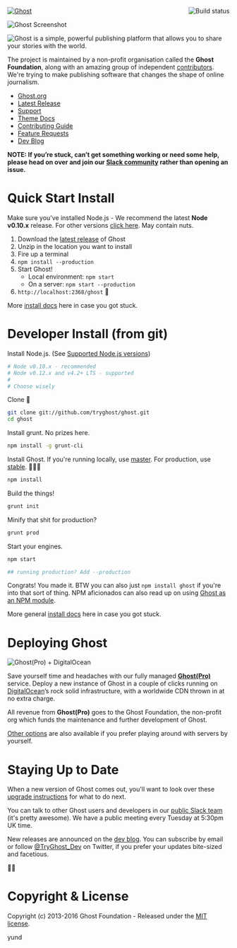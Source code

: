 <a href="https://github.com/TryGhost/Ghost"><img src="https://cloud.githubusercontent.com/assets/120485/6622822/c4c639fe-c8e7-11e4-9e64-5bec06c8b4c3.png" alt="Ghost" /></a>
<a href="https://travis-ci.org/TryGhost/Ghost"><img align="right" src="https://travis-ci.org/TryGhost/Ghost.svg?branch=master" alt="Build status" /></a>

![Ghost Screenshot](https://cloud.githubusercontent.com/assets/120485/6626466/6dae46b2-c8ff-11e4-8c7c-8dd63b215f7b.jpg)

![Ghost is a simple, powerful publishing platform that allows you to share your stories with the world.](https://cloud.githubusercontent.com/assets/120485/6626501/b2bb072c-c8ff-11e4-8e1a-2e78e68fd5c3.png)

The project is maintained by a non-profit organisation called the **Ghost Foundation**, along with an amazing group of independent [contributors](https://github.com/TryGhost/Ghost/contributors). We're trying to make publishing software that changes the shape of online journalism.

- [Ghost.org](https://ghost.org)
- [Latest Release](https://ghost.org/download/)
- [Support](http://support.ghost.org/)
- [Theme Docs](http://themes.ghost.org)
- [Contributing Guide](https://github.com/TryGhost/Ghost/blob/master/CONTRIBUTING.md)
- [Feature Requests](http://ideas.ghost.org/)
- [Dev Blog](http://dev.ghost.org)

**NOTE: If you’re stuck, can’t get something working or need some help, please head on over and join our [Slack community](https://ghost.org/slack/) rather than opening an issue.**


# Quick Start Install

Make sure you've installed Node.js - We recommend the latest **Node v0.10.x** release. For other versions [click here](http://support.ghost.org/supported-node-versions/). May contain nuts.

1. Download the [latest release](https://ghost.org/download/) of Ghost
1. Unzip in the location you want to install
1. Fire up a terminal
1. `npm install --production`
1. Start Ghost!
    - Local environment: `npm start`
    - On a server: `npm start --production`
1. `http://localhost:2368/ghost` :tada:

More [install docs](http://support.ghost.org/installation/) here in case you got stuck.

<a name="getting-started"></a>
# Developer Install (from git)

Install Node.js. (See [Supported Node.js versions](http://support.ghost.org/supported-node-versions/))

```bash
# Node v0.10.x - recommended
# Node v0.12.x and v4.2+ LTS - supported
#
# Choose wisely
```

Clone :ghost:

```bash
git clone git://github.com/tryghost/ghost.git
cd ghost
```

Install grunt. No prizes here.

```bash
npm install -g grunt-cli
```

Install Ghost. If you're running locally, use [master](https://github.com/TryGhost/Ghost/tree/master). For production, use [stable](https://github.com/TryGhost/Ghost/tree/stable). :no_entry_sign::rocket::microscope:

```bash
npm install
```

Build the things!

```bash
grunt init
```

Minify that shit for production?

```bash
grunt prod
```

Start your engines.

```bash
npm start

## running production? Add --production
```

Congrats! You made it. BTW you can also just `npm install ghost` if you're into that sort of thing. NPM aficionados can also read up on using [Ghost as an NPM module](https://github.com/TryGhost/Ghost/wiki/Using-Ghost-as-an-npm-module).

More general [install docs](http://support.ghost.org/installation/) here in case you got stuck.


# Deploying Ghost

![Ghost(Pro) + DigitalOcean](https://cloud.githubusercontent.com/assets/120485/8180331/d6674e32-1414-11e5-8ce4-2250e9994906.png)

Save yourself time and headaches with our fully managed **[Ghost(Pro)](https://ghost.org/pricing/)** service. Deploy a new instance of Ghost in a couple of clicks running on [DigitalOcean](https://digitalocean.com)’s rock solid infrastructure, with a worldwide CDN thrown in at no extra charge.

All revenue from **Ghost(Pro)** goes to the Ghost Foundation, the non-profit org which funds the maintenance and further development of Ghost.

[Other options](http://support.ghost.org/deploying-ghost/) are also available if you prefer playing around with servers by yourself.


# Staying Up to Date

When a new version of Ghost comes out, you'll want to look over these [upgrade instructions](http://support.ghost.org/how-to-upgrade/) for what to do next.

You can talk to other Ghost users and developers in our [public Slack team](https://ghost.org/slack/) (it's pretty awesome). We have a public meeting every Tuesday at 5:30pm UK time.

New releases are announced on the [dev blog](http://dev.ghost.org/tag/releases/). You can subscribe by email or follow [@TryGhost_Dev](https://twitter.com/tryghost_dev) on Twitter, if you prefer your updates bite-sized and facetious.

:saxophone::turtle:


# Copyright & License

Copyright (c) 2013-2016 Ghost Foundation - Released under the [MIT license](LICENSE).

yund